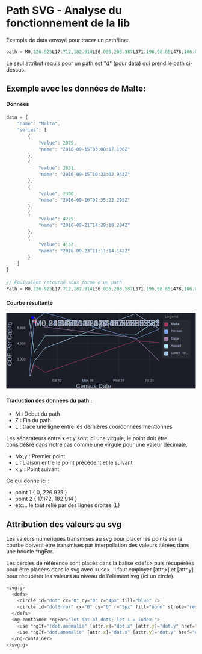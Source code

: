 # Path SVG - Analyse du fonctionnement de la lib
Exemple de data envoyé pour tracer un path/line:

```javascript
path = M0,226.925L17.712,182.914L56.035,208.587L371.196,98.85L478,106.011L478,231L371.196,231L56.035,231L17.712,231L0,231Z
```

Le seul attribut requis pour un path est "d" (pour data) qui prend le path ci-dessus.

## Exemple avec les données de Malte:

#### Données
```javascript
data = {
    "name": "Malta",
    "series": [
        {
            "value": 2075,
            "name": "2016-09-15T03:08:17.106Z"
        },
        {
            "value": 2831,
            "name": "2016-09-15T10:33:02.943Z"
        },
        {
            "value": 2390,
            "name": "2016-09-16T02:35:22.293Z"
        },
        {
            "value": 4275,
            "name": "2016-09-21T14:29:18.284Z"
        },
        {
            "value": 4152,
            "name": "2016-09-23T11:11:14.142Z"
        }
    ]
}

// Equivalent retourné sous forme d'un path
Path = M0,226.925L17.712,182.914L56.035,208.587L371.196,98.85L478,106.011
```

#### Courbe résultante
![courbe](./curve.png)

#### Traduction des données du path :
* M : Debut du path 
* Z : Fin du path
* L : trace une ligne entre les dernières coordonnées mentionnés

Les séparateurs entre x et y sont ici une virgule, le point doit être considé&ré dans notre cas comme une virgule pour une valeur décimale.

* Mx,y : Premier point
* L : Liaison entre le point précédent et le suivant
* x,y : Point suivant

Ce qui donne ici :

* point 1 { 0, 226.925 }
* point 2 { 17.172, 182.914 }
* etc... le tout relié par des lignes droites (L)

## Attribution des valeurs au svg
Les valeurs numeriques transmises au svg pour placer les points sur la courbe doivent etre transmises par interpollation des valeurs itérées dans une boucle *ngFor. 

Les cercles de référence sont placés dans la balise \<defs\> puis récupérées pour être placées dans le svg avec \<use\>. Il faut employer [attr.x] et [attr.y] pour récupérer les valeurs au niveau de l'élément svg (ici un circle).

```javascript
<svg:g>
  <defs>
    <circle id="dot" cx="0" cy="0" r="4px" fill="blue" />
    <circle id="dotError" cx="0" cy="0" r="5px" fill="none" stroke="red" stroke-width="2px"/>
  </defs>
  <ng-container *ngFor="let dot of dots; let i = index;">
    <use *ngIf="!dot.anomalie" [attr.x]="dot.x" [attr.y]="dot.y" href="#dot" /> 
    <use *ngIf="dot.anomalie" [attr.x]="dot.x" [attr.y]="dot.y" href="#dotError" /> 
  </ng-container>
</svg:g>
```

